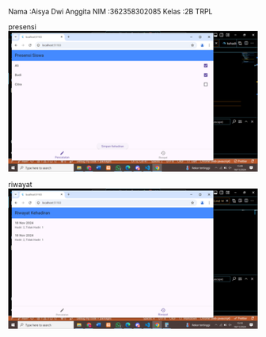 Nama    :Aisya Dwi Anggita
NIM     :362358302085
Kelas   :2B TRPL

presensi
![alt text](image.png)

riwayat
![alt text](image-1.png)